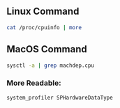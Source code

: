 ## Linux Command

```bash
cat /proc/cpuinfo | more
```

## MacOS Command

```bash
sysctl -a | grep machdep.cpu
```

### More Readable:

```bash
system_profiler SPHardwareDataType
```
